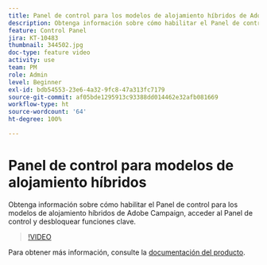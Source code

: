 ```yaml
---
title: Panel de control para los modelos de alojamiento híbridos de Adobe Campaign
description: Obtenga información sobre cómo habilitar el Panel de control para modelos de alojamiento híbridos, acceder al Panel de control y desbloquear funciones clave.
feature: Control Panel
jira: KT-10483
thumbnail: 344502.jpg
doc-type: feature video
activity: use
team: PM
role: Admin
level: Beginner
exl-id: bdb54553-23e6-4a32-9fc8-47a313fc7179
source-git-commit: af05bde1295913c93388dd014462e32afb081669
workflow-type: ht
source-wordcount: '64'
ht-degree: 100%

---
```


# Panel de control para modelos de alojamiento híbridos

Obtenga información sobre cómo habilitar el Panel de control para los modelos de alojamiento híbridos de Adobe Campaign, acceder al Panel de control y desbloquear funciones clave.

>[!VIDEO](https://video.tv.adobe.com/v/344502?quality=12&learn=0n)

Para obtener más información, consulte la [documentación del producto](https://experienceleague.adobe.com/docs/control-panel/using/performance-monitoring/external-accounts.html?lang=es).
